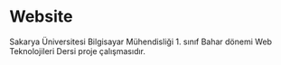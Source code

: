 # Website

Sakarya Üniversitesi Bilgisayar Mühendisliği 1. sınıf Bahar dönemi Web Teknolojileri Dersi proje çalışmasıdır.
